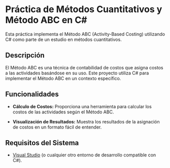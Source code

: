 # Práctica de Métodos Cuantitativos y Método ABC en C#

Esta práctica implementa el Método ABC (Activity-Based Costing) utilizando C# como parte de un estudio en métodos cuantitativos.

## Descripción

El Método ABC es una técnica de contabilidad de costos que asigna costos a las actividades basándose en su uso. Este proyecto utiliza C# para implementar el Método ABC en un contexto específico.

## Funcionalidades

- **Cálculo de Costos:** Proporciona una herramienta para calcular los costos de las actividades según el Método ABC.
  
- **Visualización de Resultados:** Muestra los resultados de la asignación de costos en un formato fácil de entender.

## Requisitos del Sistema

- [Visual Studio](https://visualstudio.microsoft.com/es/) (o cualquier otro entorno de desarrollo compatible con C#).

